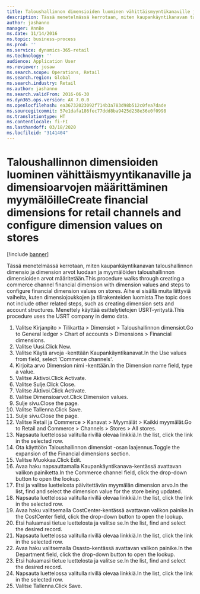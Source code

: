 ```yaml
---
title: Taloushallinnon dimensioiden luominen vähittäismyyntikanaville ja dimensioarvojen määrittäminen myymälöille
description: Tässä menetelmässä kerrotaan, miten kaupankäyntikanavan taloushallinnon dimensio ja dimension arvot luodaan ja myymälöiden taloushallinnon dimensioiden arvot määritetään.
author: jashanno
manager: AnnBe
ms.date: 11/14/2016
ms.topic: business-process
ms.prod: ''
ms.service: dynamics-365-retail
ms.technology: ''
audience: Application User
ms.reviewer: josaw
ms.search.scope: Operations, Retail
ms.search.region: Global
ms.search.industry: Retail
ms.author: jashanno
ms.search.validFrom: 2016-06-30
ms.dyn365.ops.version: AX 7.0.0
ms.openlocfilehash: ea36732023092f714b3a783d98b512c0fea7dade
ms.sourcegitcommit: 57e1dafa186fec77ddd8ba9425d238e36e0f0998
ms.translationtype: HT
ms.contentlocale: fi-FI
ms.lasthandoff: 03/18/2020
ms.locfileid: "3141404"
---
```

# <a name="create-financial-dimensions-for-retail-channels-and-configure-dimension-values-on-stores"></a><span data-ttu-id="c9f3e-103">Taloushallinnon dimensioiden luominen vähittäismyyntikanaville ja dimensioarvojen määrittäminen myymälöille</span><span class="sxs-lookup"><span data-stu-id="c9f3e-103">Create financial dimensions for retail channels and configure dimension values on stores</span></span>

[!include [banner](../includes/banner.md)]

<span data-ttu-id="c9f3e-104">Tässä menetelmässä kerrotaan, miten kaupankäyntikanavan taloushallinnon dimensio ja dimension arvot luodaan ja myymälöiden taloushallinnon dimensioiden arvot määritetään.</span><span class="sxs-lookup"><span data-stu-id="c9f3e-104">This procedure walks through creating a commerce channel financial dimension with dimension values and steps to configure financial dimension values on stores.</span></span> <span data-ttu-id="c9f3e-105">Aihe ei sisällä muita liittyviä vaiheita, kuten dimensiojoukkojen ja tilirakenteiden luomista.</span><span class="sxs-lookup"><span data-stu-id="c9f3e-105">The topic does not include other related steps, such as creating dimension sets and account structures.</span></span> <span data-ttu-id="c9f3e-106">Menettely käyttää esittelytietojen USRT-yritystä.</span><span class="sxs-lookup"><span data-stu-id="c9f3e-106">This procedure uses the USRT company in demo data.</span></span>

1. <span data-ttu-id="c9f3e-107">Valitse Kirjanpito > Tilikartta > Dimensiot > Taloushallinnon dimensiot.</span><span class="sxs-lookup"><span data-stu-id="c9f3e-107">Go to General ledger > Chart of accounts > Dimensions > Financial dimensions.</span></span>
2. <span data-ttu-id="c9f3e-108">Valitse Uusi.</span><span class="sxs-lookup"><span data-stu-id="c9f3e-108">Click New.</span></span>
3. <span data-ttu-id="c9f3e-109">Valitse Käytä arvoja -kenttään Kaupankäyntikanavat.</span><span class="sxs-lookup"><span data-stu-id="c9f3e-109">In the Use values from field, select 'Commerce channels'.</span></span>
4. <span data-ttu-id="c9f3e-110">Kirjoita arvo Dimension nimi -kenttään.</span><span class="sxs-lookup"><span data-stu-id="c9f3e-110">In the Dimension name field, type a value.</span></span>
5. <span data-ttu-id="c9f3e-111">Valitse Aktivoi.</span><span class="sxs-lookup"><span data-stu-id="c9f3e-111">Click Activate.</span></span>
6. <span data-ttu-id="c9f3e-112">Valitse Sulje.</span><span class="sxs-lookup"><span data-stu-id="c9f3e-112">Click Close.</span></span>
7. <span data-ttu-id="c9f3e-113">Valitse Aktivoi.</span><span class="sxs-lookup"><span data-stu-id="c9f3e-113">Click Activate.</span></span>
8. <span data-ttu-id="c9f3e-114">Valitse Dimensioarvot.</span><span class="sxs-lookup"><span data-stu-id="c9f3e-114">Click Dimension values.</span></span>
9. <span data-ttu-id="c9f3e-115">Sulje sivu.</span><span class="sxs-lookup"><span data-stu-id="c9f3e-115">Close the page.</span></span>
10. <span data-ttu-id="c9f3e-116">Valitse Tallenna.</span><span class="sxs-lookup"><span data-stu-id="c9f3e-116">Click Save.</span></span>
11. <span data-ttu-id="c9f3e-117">Sulje sivu.</span><span class="sxs-lookup"><span data-stu-id="c9f3e-117">Close the page.</span></span>
12. <span data-ttu-id="c9f3e-118">Valitse Retail ja Commerce > Kanavat > Myymälät > Kaikki myymälät.</span><span class="sxs-lookup"><span data-stu-id="c9f3e-118">Go to Retail and Commerce > Channels > Stores > All stores.</span></span>
13. <span data-ttu-id="c9f3e-119">Napsauta luettelossa valitulla rivillä olevaa linkkiä.</span><span class="sxs-lookup"><span data-stu-id="c9f3e-119">In the list, click the link in the selected row.</span></span>
14. <span data-ttu-id="c9f3e-120">Ota käyttöön Taloushallinnon dimensiot -osan laajennus.</span><span class="sxs-lookup"><span data-stu-id="c9f3e-120">Toggle the expansion of the Financial dimensions section.</span></span>
15. <span data-ttu-id="c9f3e-121">Valitse Muokkaa.</span><span class="sxs-lookup"><span data-stu-id="c9f3e-121">Click Edit.</span></span>
16. <span data-ttu-id="c9f3e-122">Avaa haku napsauttamalla Kaupankäyntikanava-kentässä avattavan valikon painiketta.</span><span class="sxs-lookup"><span data-stu-id="c9f3e-122">In the Commerce channel field, click the drop-down button to open the lookup.</span></span>
17. <span data-ttu-id="c9f3e-123">Etsi ja valitse luettelosta päivitettävän myymälän dimension arvo.</span><span class="sxs-lookup"><span data-stu-id="c9f3e-123">In the list, find and select the dimension value for the store being updated.</span></span>
18. <span data-ttu-id="c9f3e-124">Napsauta luettelossa valitulla rivillä olevaa linkkiä.</span><span class="sxs-lookup"><span data-stu-id="c9f3e-124">In the list, click the link in the selected row.</span></span>
19. <span data-ttu-id="c9f3e-125">Avaa haku valitsemalla CostCenter-kentässä avattavan valikon painike.</span><span class="sxs-lookup"><span data-stu-id="c9f3e-125">In the CostCenter field, click the drop-down button to open the lookup.</span></span>
20. <span data-ttu-id="c9f3e-126">Etsi haluamasi tietue luettelosta ja valitse se.</span><span class="sxs-lookup"><span data-stu-id="c9f3e-126">In the list, find and select the desired record.</span></span>
21. <span data-ttu-id="c9f3e-127">Napsauta luettelossa valitulla rivillä olevaa linkkiä.</span><span class="sxs-lookup"><span data-stu-id="c9f3e-127">In the list, click the link in the selected row.</span></span>
22. <span data-ttu-id="c9f3e-128">Avaa haku valitsemalla Osasto-kentässä avattavan valikon painike.</span><span class="sxs-lookup"><span data-stu-id="c9f3e-128">In the Department field, click the drop-down button to open the lookup.</span></span>
23. <span data-ttu-id="c9f3e-129">Etsi haluamasi tietue luettelosta ja valitse se.</span><span class="sxs-lookup"><span data-stu-id="c9f3e-129">In the list, find and select the desired record.</span></span>
24. <span data-ttu-id="c9f3e-130">Napsauta luettelossa valitulla rivillä olevaa linkkiä.</span><span class="sxs-lookup"><span data-stu-id="c9f3e-130">In the list, click the link in the selected row.</span></span>
25. <span data-ttu-id="c9f3e-131">Valitse Tallenna.</span><span class="sxs-lookup"><span data-stu-id="c9f3e-131">Click Save.</span></span>

